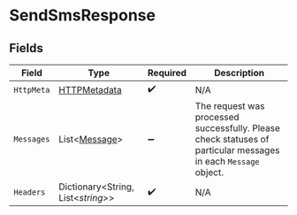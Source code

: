 # SendSmsResponse


## Fields

| Field                                                                                                          | Type                                                                                                           | Required                                                                                                       | Description                                                                                                    |
| -------------------------------------------------------------------------------------------------------------- | -------------------------------------------------------------------------------------------------------------- | -------------------------------------------------------------------------------------------------------------- | -------------------------------------------------------------------------------------------------------------- |
| `HttpMeta`                                                                                                     | [HTTPMetadata](../../Models/Components/HTTPMetadata.md)                                                        | :heavy_check_mark:                                                                                             | N/A                                                                                                            |
| `Messages`                                                                                                     | List<[Message](../../Models/Components/Message.md)>                                                            | :heavy_minus_sign:                                                                                             | The request was processed successfully. Please check statuses of particular messages in each `Message` object. |
| `Headers`                                                                                                      | Dictionary<String, List<*string*>>                                                                             | :heavy_check_mark:                                                                                             | N/A                                                                                                            |